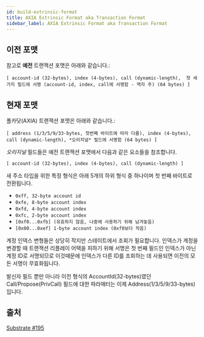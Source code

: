 ```yaml
---
id: build-extrinsic-format
title: AXIA Extrinsic Format aka Transaction Format
sidebar_label: AXIA Extrinsic Format aka Transaction Format
---
```


## 이전 포맷

참고로 **예전** 트랜잭션 포맷은 아래와 같습니다.:

```
[ account-id (32-bytes), index (4-bytes), call (dynamic-length),  첫 세가지 필드에 서명 (account-id, index, call에 서명함 - 역자 주) (64 bytes) ]
```

## 현재 포맷

폴카닷(AXIA) 트랜잭션 포맷은 아래와 같습니다.:

```
[ address (1/3/5/9/33-bytes, 첫번째 바이트에 따라 다름), index (4-bytes), call (dynamic-length), *오리지널* 필드에 서명함 (64 bytes) ]
```

_오리지널_ 필드들은 예전 트랜잭션 포맷에서 다음과 같은 요소들을 참조합니다.

```
[ account-id (32-bytes), index (4-bytes), call (dynamic-length) ]
```

새 주소 타입을 위한 특정 형식은 아래 5개의 하위 형식 중 하나이며 첫 번째 바이트로 전환됩니다.

- `0xff, 32-byte account id`
- `0xfe, 8-byte account index`
- `0xfd, 4-byte account index`
- `0xfc, 2-byte account index`
- `[0xf0...0xfb] (유효하지 않음, 나중에 사용하기 위해 남겨놓음)`
- `[0x00...0xef] 1-byte account index (0xf0보다 작음)`

계정 인덱스 변형들은 상당히 작지만 스테이트에서 조회가 필요합니다. 인덱스가 계정을 변경할 때 트랜잭션 리플레이 어택을 피하기 위해 서명은 첫 번째 필드인 인덱스가 아닌 계정 ID로 서명되므로 이것때문에 인덱스가 다른 ID를 조회하는 데 사용되면 이전의 모든 서명이 무효화됩니다.

발신자 필드 뿐만 아니라 이전 형식의 AccountId(32-bytes)였던 Call/Propose(PrivCall) 필드에 대한 파라매터는 이제 Address(1/3/5/9/33-bytes)입니다.

## 출처

[Substrate #195](https://github.com/axia-tech/substrate/pull/195)
